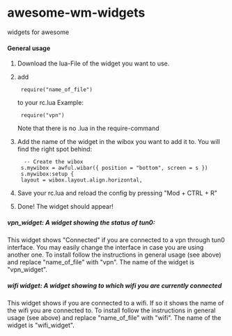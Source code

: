 # awesome-wm-widgets
widgets for awesome

#### General usage
1. Download the lua-File of the widget you want to use.
2. add 
        
        require("name_of_file")
   to your rc.lua
   Example:
   
        require("vpn")
   Note that there is no .lua in the require-command
   
3. Add the name of the widget in the wibox you want to add it to.
   You will find the right spot behind:
   
         -- Create the wibox
        s.mywibox = awful.wibar({ position = "bottom", screen = s })
        s.mywibox:setup {
        layout = wibox.layout.align.horizontal,

4. Save your rc.lua and reload the config by pressing "Mod + CTRL + R"
5. Done! The widget should appear!

##### vpn_widget: A widget showing the status of tun0:
This widget shows "Connected" if you are connected to a vpn through tun0 interface. You may easily change the interface in case you are using another one.
To install follow the instructions in general usage (see above) and replace "name_of_file" with "vpn".
The name of the widget is "vpn_widget".

##### wifi widget: A widget showing to which wifi you are currently connected
This widget shows if you are connected to a wifi. If so it shows the name of the wifi you are connected to. 
To install follow the instructions in general usage (see above) and replace "name_of_file" with "wifi".
The name of the widget is "wifi_widget".
